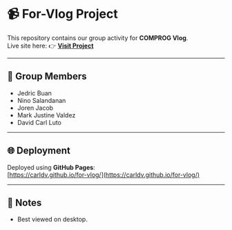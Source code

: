 # 📹 For-Vlog Project

This repository contains our group activity for **COMPROG Vlog**.  
Live site here: 👉 [**Visit Project**](https://carldv.github.io/for-vlog/)

---

## 👥 Group Members
- Jedric Buan  
- Nino Salandanan  
- Joren Jacob  
- Mark Justine Valdez  
- David Carl Luto

---

## 🌐 Deployment
Deployed using **GitHub Pages**:  
[https://carldv.github.io/for-vlog/](https://carldv.github.io/for-vlog/)

---

## 📌 Notes
- Best viewed on desktop.  
